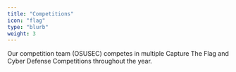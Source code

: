 ```yaml
---
title: "Competitions"
icon: "flag"
type: "blurb"
weight: 3
---
```


Our competition team (OSUSEC) competes in multiple Capture The Flag and Cyber Defense Competitions throughout the year.
